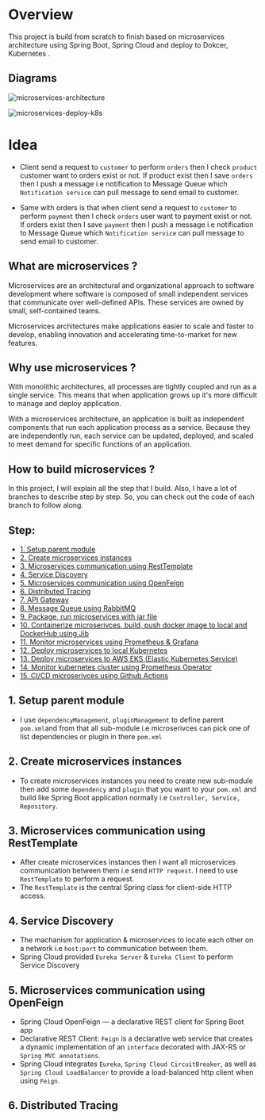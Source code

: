 # Overview

This project is build from scratch to finish based on microservices architecture using Spring Boot, Spring Cloud and deploy to Dokcer, Kubernetes .

## Diagrams

![microservices-architecture](https://user-images.githubusercontent.com/86077654/189718029-3025550c-0d5c-47a5-b648-ee51b37142b0.png)

![microservices-deploy-k8s](https://user-images.githubusercontent.com/86077654/189718060-2ac43d6e-403c-43fa-b8b4-2d0f7bfabfe4.png)

# Idea
* Client send a request to `customer` to perform `orders` then I check `product` customer want to orders exist or not. If product exist then I save `orders` then I push a message i.e notification to Message Queue which `Notification service` can pull message to send email to customer.

* Same with orders is that when client send a request to `customer` to perform `payment` then I check `orders` user want to payment exist or not. If orders exist then I save `payment` then I push a message i.e notification to Message Queue which `Notification service` can pull message to send email to customer.

## What are microservices ?
Microservices are an architectural and organizational approach to software development where software is composed of small independent services that communicate over well-defined APIs. These services are owned by small, self-contained teams.

Microservices architectures make applications easier to scale and faster to develop, enabling innovation and accelerating time-to-market for new features.

## Why use microservices ?
With monolithic architectures, all processes are tightly coupled and run as a single service. This means that when application grows up it's more difficult to manage and deploy application.

With a microservices architecture, an application is built as independent components that run each application process as a service. Because they are independently run, each service can be updated, deployed, and scaled to meet demand for specific functions of an application.

## How to build microservices ?
In this project, I will explain all the step that I build. Also, I have a lot of branches to describe step by step. So, you can check out the code of each branch to follow along.

## Step:
- [1. Setup parent module](#1-setup-parent-module)
- [2. Create microservices instances](#2-create-microservices-instances)
- [3. Microservices communication using RestTemplate](#3-microservices-communication-resttemplate)
- [4. Service Discovery](#4-service-discovery)
- [5. Microservices communication using OpenFeign](#5-microservices-communication-openfeign)
- [6. Distributed Tracing](#6-distributed-tracing)
- [7. API Gateway](#7-api-gateway)
- [8. Message Queue using RabbitMQ](#8-message-queue-rabbitmq)
- [9. Package, run microservices with jar file](#9-package-run-microservices-with-jar-file)
- [10. Containerize microserivces, build, push docker image to local and DockerHub using Jib](#10-containerize-microservice-build-docker-image-local-dockerhub-jib)
- [11. Monitor microservices using Prometheus & Grafana](#11-monitor-microservices-using-prometheus-grafana)
- [12. Deploy microservices to local Kubernetes](#12-deploy-microserivces-to-local-kubernetes)
- [13. Deploy microservices to AWS EKS (Elastic Kubernetes Service)](#13-deploy-microservice-to-aws-eks)
- [14. Monitor kubernetes cluster using Prometheus Operator](#14-monitor-k8s-cluster-prometheus-operator)
- [15. CI/CD microserivces using Github Actions](#15-ci-cd-microserivces)

## 1. Setup parent module
* I use `dependencyManagement`, `pluginManagement` to define parent `pom.xml`and from that all sub-module i.e microserivces can pick one of list dependencies or plugin in there `pom.xml`

## 2. Create microservices instances
* To create microservices instances you need to create new sub-module then add some `dependency` and `plugin` that you want to your `pom.xml` and build like Spring Boot application normally i.e `Controller, Service, Repository`.

## 3. Microservices communication using RestTemplate
* After create microservices instances then I want all microservices communication between them i.e send `HTTP request`. I need to use `RestTemplate` to perform a request.
* The `RestTemplate` is the central Spring class for client-side HTTP access.

## 4. Service Discovery
* The machanism for application & microservices  to locate each other on  a network i.e `host:port` to communication between them.
* Spring Cloud provided `Eureka Server` & `Eureka Client` to perform Service Discovery

## 5. Microservices communication using OpenFeign
* Spring Cloud OpenFeign — a declarative REST client for Spring Boot app
* Declarative REST Client: `Feign` is a declarative web service that creates a dynamic implementation of an `interface` decorated with JAX-RS or `Spring MVC annotations`.
* Spring Cloud integrates `Eureka`, `Spring Cloud CircuitBreaker`, as well as `Spring Cloud LoadBalancer` to provide a load-balanced http client when using `Feign`.

## 6. Distributed Tracing

